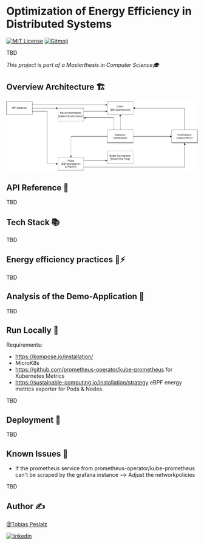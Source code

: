 # Optimization of Energy Efficiency in Distributed Systems 

[![MIT License](https://img.shields.io/github/license/Tobias-Pe/microservices_energyefficiency)](https://github.com/Tobias-Pe/microservices-error-handling/blob/main/LICENSE)
[![Gitmoji](https://img.shields.io/badge/gitmoji-%20😜%20😍-FFDD67.svg)](https://gitmoji.dev)

TBD

_This project is part of a Masterthesis in Computer Science🎓_

## Overview Architecture 🏗️

![Architecture](assets/Overview.drawio.png)

## API Reference 👀

TBD

## Tech Stack 📚

TBD

## Energy efficiency practices 🔌⚡

TBD

## Analysis of the Demo-Application 🧪

TBD

## Run Locally 🏃

Requirements: 
 - https://kompose.io/installation/
 - MicroK8s
 - https://github.com/prometheus-operator/kube-prometheus for Kubernetes Metrics
 - https://sustainable-computing.io/installation/strategy eBPF energy metrics exporter for Pods & Nodes

TBD

## Deployment 🚀

TBD

## Known Issues 🦺

- If the prometheus service from prometheus-operator/kube-prometheus can't be scraped by the grafana instance --> Adjust the networkpolicies

TBD

## Author ✍️

[@Tobias Peslalz](https://github.com/Tobias-Pe)

[![linkedin](https://img.shields.io/badge/LinkedIn-0077B5?style=flat&logo=linkedin&logoColor=white)](https://www.linkedin.com/in/tobias-peslalz)